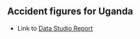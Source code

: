 ## Accident figures for Uganda
- Link to [Data Studio Report](https://datastudio.google.com/u/0/reporting/39388bd9-b37c-482c-bbf2-293459ad4b67/page/ivJ4C/edit)
